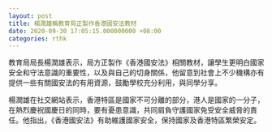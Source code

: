 ```yaml
---
layout: post
title: 楊潤雄稱教育局正製作香港國安法教材　
date: 2020-09-30 17:05:15.000000000 +08:00
categories: rthk
---
```


教育局局長楊潤雄表示，局方正製作《香港國安法》相關教材，讓學生更明白國家安全和守法意識的重要性，以及與自己的切身關係，他留意到社會上不少機構亦有提供一些有關國安法的有用資源，鼓勵學校充分利用，與同學分享。

楊潤雄在社交網站表示，香港特區是國家不可分離的部分，港人是國家的一分子，在熱烈慶祝國慶日的同時，要有憂患意識，共同肩負守護國家免受安全威脅的責任。他指出，《香港國安法》有助維護國家安全，保持國家及香港特區繁榮安定。
